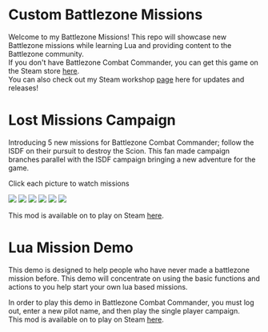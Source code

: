 # Custom Battlezone Missions
Welcome to my Battlezone Missions! This repo will showcase new Battlezone missions while learning Lua and providing content to the Battlezone community.    
If you don't have Battlezone Combat Commander, you can get this game on the Steam store <a href="https://store.steampowered.com/app/624970/Battlezone_Combat_Commander//">here</a>.    
You can also check out my Steam workshop <a href="https://steamcommunity.com/profiles/76561198026325621/myworkshopfiles/">page</a> here for updates and releases!    

# Lost Missions Campaign
Introducing 5 new missions for Battlezone Combat Commander; follow the ISDF on their pursuit to destroy the Scion. This fan made campaign branches parallel with the ISDF campaign bringing a new adventure for the game.    

Click each picture to watch missions

[![](https://i.ytimg.com/vi/a6e1wU2NmeA/hqdefault.jpg?sqp=-oaymwEbCKgBEF5IVfKriqkDDggBFQAAiEIYAXABwAEG&rs=AOn4CLCKZcp1BwSSpgNUQJQNRfb6awnbog)](https://www.youtube.com/watch?v=a6e1wU2NmeA&list=PLeNJbfYCDY25sbQmEPUx7OcoOhkP2ELhw&index=6&ab_channel=EthanHerndon)
[![](https://i.ytimg.com/vi/TN3OyZyScN0/hqdefault.jpg?sqp=-oaymwEbCKgBEF5IVfKriqkDDggBFQAAiEIYAXABwAEG&rs=AOn4CLC3fhLg4fAZRqRZFa7TClMg4uZL3A)](https://www.youtube.com/watch?v=TN3OyZyScN0&list=PLeNJbfYCDY25sbQmEPUx7OcoOhkP2ELhw&index=1)
[![](https://i.ytimg.com/vi/E2W0pf5Qnzc/hqdefault.jpg?sqp=-oaymwEbCKgBEF5IVfKriqkDDggBFQAAiEIYAXABwAEG&rs=AOn4CLChmVJrbvIelZO3CdAY9lmf7vOYbw)](https://www.youtube.com/watch?v=E2W0pf5Qnzc&list=PLeNJbfYCDY25sbQmEPUx7OcoOhkP2ELhw&index=2&ab_channel=EthanHerndon)
[![](https://i.ytimg.com/vi/ETvovIUJKII/hqdefault.jpg?sqp=-oaymwEbCKgBEF5IVfKriqkDDggBFQAAiEIYAXABwAEG&rs=AOn4CLCN4cpv2jjIrv9YYVctsJkj7rP6Kw)](https://www.youtube.com/watch?v=ETvovIUJKII&list=PLeNJbfYCDY25sbQmEPUx7OcoOhkP2ELhw&index=3&ab_channel=EthanHerndon)
[![](https://i.ytimg.com/vi/ybqykTgGo90/hqdefault.jpg?sqp=-oaymwEbCKgBEF5IVfKriqkDDggBFQAAiEIYAXABwAEG&rs=AOn4CLACgz_OrXBzLDt1XKRrazYFzJtv9A)](https://www.youtube.com/watch?v=ybqykTgGo90&list=PLeNJbfYCDY25sbQmEPUx7OcoOhkP2ELhw&index=4&ab_channel=EthanHerndon)
[![](https://i.ytimg.com/vi/k9LPQGGPdRo/hqdefault.jpg?sqp=-oaymwEbCKgBEF5IVfKriqkDDggBFQAAiEIYAXABwAEG&rs=AOn4CLCGs2A1W966zgpjXi1hsVQ1f6H-UQ)](https://www.youtube.com/watch?v=k9LPQGGPdRo&list=PLeNJbfYCDY25sbQmEPUx7OcoOhkP2ELhw&index=5&ab_channel=EthanHerndon)

This mod is available on to play on Steam <a href="https://steamcommunity.com/sharedfiles/filedetails/?id=2537486778">here</a>.

# Lua Mission Demo
This demo is designed to help people who have never made a battlezone mission before. This demo will concentrate on using the basic functions and actions to you help start your own lua based missions.

In order to play this demo in Battlezone Combat Commander, you must log out, enter a new pilot name, and then play the single player campaign.    
This mod is available on to play on Steam <a href="https://steamcommunity.com/sharedfiles/filedetails/?id=2550917282">here</a>.